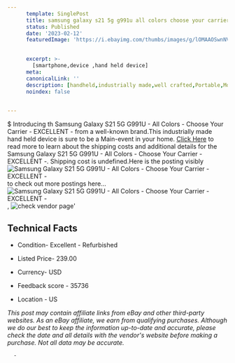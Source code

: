 ```yaml
---
      template: SinglePost
      title: samsung galaxy s21 5g g991u all colors choose your carrier excellent 
      status: Published
      date: '2023-02-12'
      featuredImage: 'https://i.ebayimg.com/thumbs/images/g/lOMAAOSwnNVjgRIT/s-l225.jpg'
       

      excerpt: >-
        [smartphone,device ,hand held device]
      meta:
      canonicalLink: ''
      description: [handheld,industrially made,well crafted,Portable,Mobile,Compact,Convenient,Lightweight,Maneuverable,Man-portable,Miniature,Carriable,Hand-held,Light,Holdable,Transportable,Mobile device,Pocket-sized,On-the-go,Wireless,Cordless,Compact size,Convenient size, smartphone,device ,hand held device]
      noindex: false
      

---
```

$
      Introducing th Samsung Galaxy S21 5G G991U - All Colors - Choose Your Carrier - EXCELLENT - from a well-known brand.This industrially made hand held device is sure to be a Main-event in your home. [Click Here](https://www.ebay.com/itm/255128502704?hash=item3b66d801b0%3Ag%3AlOMAAOSwnNVjgRIT&mkevt=1&mkcid=1&mkrid=711-53200-19255-0&campid=%253CePNCampaignId%253E&customid=%253CreferenceId%253E&toolid=10049) to read more to learn about the shipping costs and additional details for the Samsung Galaxy S21 5G G991U - All Colors - Choose Your Carrier - EXCELLENT -. Shipping cost is undefined.Here is the posting visibly ![Samsung Galaxy S21 5G G991U - All Colors - Choose Your Carrier - EXCELLENT -](https://i.ebayimg.com/thumbs/images/g/lOMAAOSwnNVjgRIT/s-l225.jpg) to check out more postings here... ![Samsung Galaxy S21 5G G991U - All Colors - Choose Your Carrier - EXCELLENT -](https://i.ebayimg.com/images/g/lOMAAOSwnNVjgRIT/s-l1600.jpg), ![check vendor page](https://origin-galleryplus.ebayimg.com/ws/web/255128502704_2_0_1/225x225.jpg,https://origin-galleryplus.ebayimg.com/ws/web/255128502704_3_0_1/225x225.jpg,https://origin-galleryplus.ebayimg.com/ws/web/255128502704_4_0_1/225x225.jpg,https://origin-galleryplus.ebayimg.com/ws/web/255128502704_5_0_1/225x225.jpg,https://origin-galleryplus.ebayimg.com/ws/web/255128502704_6_0_1/225x225.jpg,https://origin-galleryplus.ebayimg.com/ws/web/255128502704_7_0_1/225x225.jpg,https://origin-galleryplus.ebayimg.com/ws/web/255128502704_8_0_1/225x225.jpg,https://origin-galleryplus.ebayimg.com/ws/web/255128502704_9_0_1/225x225.jpg,https://origin-galleryplus.ebayimg.com/ws/web/255128502704_10_0_1/225x225.jpg,https://origin-galleryplus.ebayimg.com/ws/web/255128502704_11_0_1/225x225.jpg,https://origin-galleryplus.ebayimg.com/ws/web/255128502704_12_0_1/225x225.jpg)'

      

 ## Technical Facts 



     
      

 - Condition- Excellent - Refurbished 


      

 - Listed Price- 239.00 


      

 - Currency- USD 


      

 - Feedback score - 35736 


      

 - Location - US 


      
      

 *_This post may contain affiliate links from eBay and other third-party websites. As an eBay affiliate, we earn from qualifying purchases. Although we do our best to keep the information up-to-date and accurate, please check the date and all details with the vendor's website before making a purchase. Not all data may be accurate._*




      -
